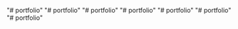 "# portfolio" 
"# portfolio" 
"# portfolio" 
"# portfolio" 
"# portfolio" 
"# portfolio" 
"# portfolio" 
